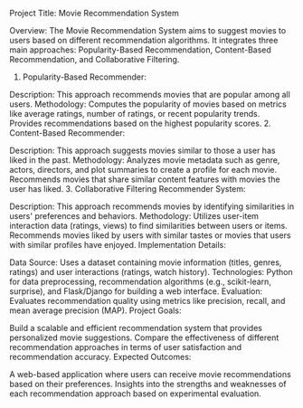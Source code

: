 Project Title: Movie Recommendation System

Overview:
The Movie Recommendation System aims to suggest movies to users based on different recommendation algorithms. It integrates three main approaches: Popularity-Based Recommendation, Content-Based Recommendation, and Collaborative Filtering.

1. Popularity-Based Recommender:

Description: This approach recommends movies that are popular among all users.
Methodology:
Computes the popularity of movies based on metrics like average ratings, number of ratings, or recent popularity trends.
Provides recommendations based on the highest popularity scores.
2. Content-Based Recommender:

Description: This approach suggests movies similar to those a user has liked in the past.
Methodology:
Analyzes movie metadata such as genre, actors, directors, and plot summaries to create a profile for each movie.
Recommends movies that share similar content features with movies the user has liked.
3. Collaborative Filtering Recommender System:

Description: This approach recommends movies by identifying similarities in users' preferences and behaviors.
Methodology:
Utilizes user-item interaction data (ratings, views) to find similarities between users or items.
Recommends movies liked by users with similar tastes or movies that users with similar profiles have enjoyed.
Implementation Details:

Data Source: Uses a dataset containing movie information (titles, genres, ratings) and user interactions (ratings, watch history).
Technologies: Python for data preprocessing, recommendation algorithms (e.g., scikit-learn, surprise), and Flask/Django for building a web interface.
Evaluation: Evaluates recommendation quality using metrics like precision, recall, and mean average precision (MAP).
Project Goals:

Build a scalable and efficient recommendation system that provides personalized movie suggestions.
Compare the effectiveness of different recommendation approaches in terms of user satisfaction and recommendation accuracy.
Expected Outcomes:

A web-based application where users can receive movie recommendations based on their preferences.
Insights into the strengths and weaknesses of each recommendation approach based on experimental evaluation.

